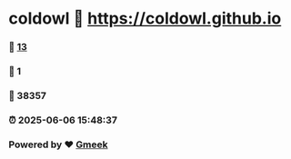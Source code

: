# coldowl :link: https://coldowl.github.io 
### :page_facing_up: [13](https://coldowl.github.io/tag.html) 
### :speech_balloon: 1 
### :hibiscus: 38357 
### :alarm_clock: 2025-06-06 15:48:37 
### Powered by :heart: [Gmeek](https://github.com/Meekdai/Gmeek)
